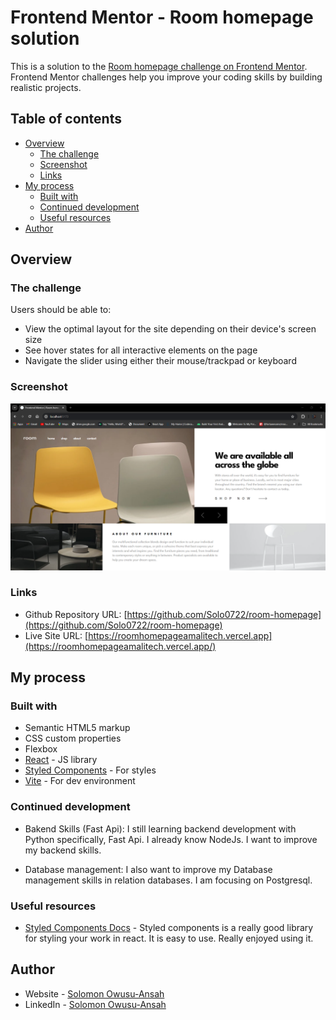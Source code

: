 # Frontend Mentor - Room homepage solution

This is a solution to the [Room homepage challenge on Frontend Mentor](https://www.frontendmentor.io/challenges/room-homepage-BtdBY_ENq). Frontend Mentor challenges help you improve your coding skills by building realistic projects.

## Table of contents

- [Overview](#overview)
  - [The challenge](#the-challenge)
  - [Screenshot](#screenshot)
  - [Links](#links)
- [My process](#my-process)
  - [Built with](#built-with)
  - [Continued development](#continued-development)
  - [Useful resources](#useful-resources)
- [Author](#author)

## Overview

### The challenge

Users should be able to:

- View the optimal layout for the site depending on their device's screen size
- See hover states for all interactive elements on the page
- Navigate the slider using either their mouse/trackpad or keyboard

### Screenshot

![](/public/images/main.png)

### Links

- Github Repository URL: [https://github.com/Solo0722/room-homepage](https://github.com/Solo0722/room-homepage)
- Live Site URL: [https://roomhomepageamalitech.vercel.app](https://roomhomepageamalitech.vercel.app/)

## My process

### Built with

- Semantic HTML5 markup
- CSS custom properties
- Flexbox
- [React](https://reactjs.org/) - JS library
- [Styled Components](https://styled-components.com/) - For styles
- [Vite](https://vitejs.dev/) - For dev environment

### Continued development

- Bakend Skills (Fast Api): I still learning backend development with Python specifically, Fast Api. I already know NodeJs. I want to improve my backend skills.

- Database management: I also want to improve my Database management skills in relation databases. I am focusing on Postgresql.

### Useful resources

- [Styled Components Docs](https://styled-components.com/docs) - Styled components is a really good library for styling your work in react. It is easy to use. Really enjoyed using it.

## Author

- Website - [Solomon Owusu-Ansah](https://oasolomon.vercel.app)
- LinkedIn - [Solomon Owusu-Ansah](https://www.linkedin.com/in/solomon-owusu-ansah/)
